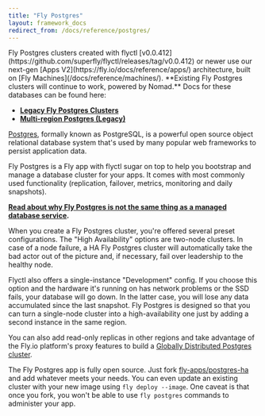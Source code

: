 ```yaml
---
title: "Fly Postgres"
layout: framework_docs
redirect_from: /docs/reference/postgres/
---
```


<div class="callout">
Fly Postgres clusters created with flyctl [v0.0.412](https://github.com/superfly/flyctl/releases/tag/v0.0.412) or newer use our next-gen [Apps V2](https://fly.io/docs/reference/apps/) architecture, built on [Fly Machines](/docs/reference/machines/). **Existing Fly Postgres clusters will continue to work, powered by Nomad.** Docs for these databases can be found here:
<ul>
  <li>
    <a href="/docs/postgres/postgres-on-nomad/"><strong>Legacy Fly Postgres Clusters</strong></a>
  </li>
  <li>
    <a href="/docs/getting-started/multi-region-databases/"><strong>Multi-region Postgres (Legacy)</strong></a>
  </li>
</ul>
</div>

[Postgres](https://www.postgresql.org/), formally known as PostgreSQL, is a powerful open source object relational database system that's used by many popular web frameworks to persist application data.

Fly Postgres is a Fly app with flyctl sugar on top to help you bootstrap and manage a database cluster for your apps. It comes with most commonly used functionality (replication, failover, metrics, monitoring and daily snapshots).

**[Read about why Fly Postgres is not the same thing as a managed database service](/docs/postgres/getting-started/what-you-should-know).**


When you create a Fly Postgres cluster, you're offered several preset configurations. The "High Availability" options are two-node clusters. In case of a node failure, a HA Fly Postgres cluster will automatically take the bad actor out of the picture and, if necessary, fail over leadership to the healthy node.

Flyctl also offers a single-instance "Development" config. If you choose this option and the hardware it's running on has network problems or the SSD fails, your database will go down. In the latter case, you will lose any data accumulated since the last snapshot. Fly Postgres is designed so that you can turn a single-node cluster into a high-availability one just by adding a second instance in the same region.

You can also add read-only replicas in other regions and take advantage of the Fly.io platform's proxy features to build a [Globally Distributed Postgres cluster](/docs/postgres/advanced-guides/high-availability-and-global-replication).

The Fly Postgres app is fully open source. Just fork [fly-apps/postgres-ha](https://github.com/fly-apps/postgres-ha) and add whatever meets your needs. You can even update an existing cluster with your new image using `fly deploy --image`. One caveat is that once you fork, you won't be able to use `fly postgres` commands to administer your app. 
